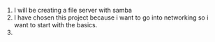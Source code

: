 1. I will be creating a file server with samba
2. I have chosen this project because i want to go into networking so i want to start with the basics.
3. 